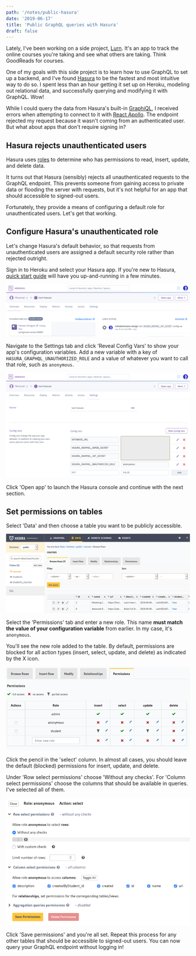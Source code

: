 ```yaml
---
path: '/notes/public-hasura'
date: '2019-06-17'
title: 'Public GraphQL queries with Hasura'
draft: false
---
```


Lately, I've been working on a side project, [Lurn](https://lurn.today). It's an app to track the online courses you're taking and see what others are taking. Think GoodReads for courses.

One of my goals with this side project is to learn how to use GraphQL to set up a backend, and I've found [Hasura](https://hasura.io/) to be the fastest and most intuitive way to do so. I spent less than an hour getting it set up on Heroku, modeling out relational data, and successfully querying and modifying it with GraphQL. Wow!

While I could query the data from Hasura's built-in [GraphiQL](https://github.com/graphql/graphiql), I received errors when attempting to connect to it with [React Apollo](https://github.com/apollographql/react-apollo). The endpoint rejected my request because it wasn't coming from an authenticated user. But what about apps that don't require signing in?

## Hasura rejects unauthenticated users

Hasura uses [roles](https://docs.hasura.io/1.0/graphql/manual/auth/authorization/roles-variables.html) to determine who has permissions to read, insert, update, and delete data.

It turns out that Hasura (sensibly) rejects all unauthenticated requests to the GraphQL endpoint. This prevents someone from gaining access to private data or flooding the server with requests, but it's not helpful for an app that should accessible to signed-out users.

Fortunately, they provide a means of configuring a default role for unauthenticated users. Let's get that working.

## Configure Hasura's unauthenticated role

Let's change Hasura's default behavior, so that requests from unauthenticated users are assigned a default security role rather than rejected outright.

Sign in to Heroku and select your Hasura app. If you're new to Hasura, [quick start guide](https://docs.hasura.io/1.0/graphql/manual/getting-started/heroku-simple.html) will have you up-and-running in a few minutes.

![Overview tab for a Heroku app](heroku-overview.png)

Navigate to the Settings tab and click 'Reveal Config Vars' to show your app's configuration variables. Add a new variable with a key of `HASURA_GRAPHQL_UNAUTHORIZED_ROLE` and a value of whatever you want to call that role, such as `anonymous`.

![Settings tab for a Heroku app, with config vars shown](heroku-settings.png)

Click 'Open app' to launch the Hasura console and continue with the next section.

## Set permissions on tables

Select 'Data' and then choose a table you want to be publicly accessible.

![Hasura console with a table selected](hasura-table.png)

Select the 'Permissions' tab and enter a new role. This name **must match the value of your configuration variable** from earlier. In my case, it's `anonymous`.

You'll see the new role added to the table. By default, permissions are blocked for all action types (insert, select, update, and delete) as indicated by the X icon.

![Permissions tab for a table, with the new anonymous role added](hasura-permissions.png)

Click the pencil in the 'select' column. In almost all cases, you should leave the default (blocked) permissions for insert, update, and delete.

Under 'Row select permissions' choose 'Without any checks'. For 'Column select permissions' choose the columns that should be available in queries. I've selected all of them.

![Hasura permissions, granting anonymous users full access to all rows and columns](hasura-select-permission.png)

Click 'Save permissions' and you're all set. Repeat this process for any other tables that should be accessible to signed-out users. You can now query your GraphQL endpoint without logging in!
